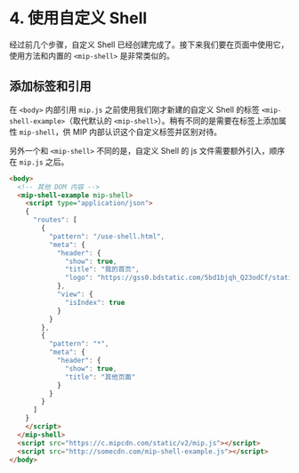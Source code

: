 # 4. 使用自定义 Shell

经过前几个步骤，自定义 Shell 已经创建完成了。接下来我们要在页面中使用它，使用方法和内置的 `<mip-shell>` 是非常类似的。

## 添加标签和引用

在 `<body>` 内部引用 `mip.js` 之前使用我们刚才新建的自定义 Shell 的标签 `<mip-shell-example>`（取代默认的 `<mip-shell>`）。稍有不同的是需要在标签上添加属性 `mip-shell`，供 MIP 内部认识这个自定义标签并区别对待。

另外一个和 `<mip-shell>` 不同的是，自定义 Shell 的 js 文件需要额外引入，顺序在 `mip.js` 之后。

```html
<body>
  <!-- 其他 DOM 内容 -->
  <mip-shell-example mip-shell>
    <script type="application/json">
    {
      "routes": [
        {
          "pattern": "/use-shell.html",
          "meta": {
            "header": {
              "show": true,
              "title": "我的首页",
              "logo": "https://gss0.bdstatic.com/5bd1bjqh_Q23odCf/static/wiseindex/img/favicon64.ico"
            },
            "view": {
              "isIndex": true
            }
          }
        },
        {
          "pattern": "*",
          "meta": {
            "header": {
              "show": true,
              "title": "其他页面"
            }
          }
        }
      ]
    }
    </script>
  </mip-shell>
  <script src="https://c.mipcdn.com/static/v2/mip.js"></script>
  <script src="http://somecdn.com/mip-shell-example.js"></script>
</body>
```
